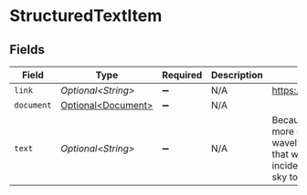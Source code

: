 # StructuredTextItem


## Fields

| Field                                                                                                                                                                                                                                                         | Type                                                                                                                                                                                                                                                          | Required                                                                                                                                                                                                                                                      | Description                                                                                                                                                                                                                                                   | Example                                                                                                                                                                                                                                                       |
| ------------------------------------------------------------------------------------------------------------------------------------------------------------------------------------------------------------------------------------------------------------- | ------------------------------------------------------------------------------------------------------------------------------------------------------------------------------------------------------------------------------------------------------------- | ------------------------------------------------------------------------------------------------------------------------------------------------------------------------------------------------------------------------------------------------------------- | ------------------------------------------------------------------------------------------------------------------------------------------------------------------------------------------------------------------------------------------------------------- | ------------------------------------------------------------------------------------------------------------------------------------------------------------------------------------------------------------------------------------------------------------- |
| `link`                                                                                                                                                                                                                                                        | *Optional\<String>*                                                                                                                                                                                                                                           | :heavy_minus_sign:                                                                                                                                                                                                                                            | N/A                                                                                                                                                                                                                                                           | https://en.wikipedia.org/wiki/Diffuse_sky_radiation                                                                                                                                                                                                           |
| `document`                                                                                                                                                                                                                                                    | [Optional\<Document>](../../models/components/Document.md)                                                                                                                                                                                                    | :heavy_minus_sign:                                                                                                                                                                                                                                            | N/A                                                                                                                                                                                                                                                           |                                                                                                                                                                                                                                                               |
| `text`                                                                                                                                                                                                                                                        | *Optional\<String>*                                                                                                                                                                                                                                           | :heavy_minus_sign:                                                                                                                                                                                                                                            | N/A                                                                                                                                                                                                                                                           | Because its wavelengths are shorter, blue light is more strongly scattered than the longer-wavelength lights, red or green. Hence the result that when looking at the sky away from the direct incident sunlight, the human eye perceives the sky to be blue. |